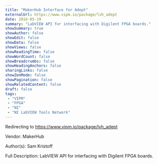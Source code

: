 ```yaml
---
title: "MakerHub Interface for Adept"
externalUrl: https://www.vipm.io/package/lvh_adept
date: 2016-05-19
summary: "LabVIEW API for interfacing with Digilent FPGA boards."
showSummary: true
showAuthor: false
showEdit: false
showData: false
showViews: false
showReadingTime: false
showWordCount: false
showBreadcrumbs: false
showHeadingAnchors: false
sharingLinks: false
showZenMode: false
showPagination: false
showRelatedContent: false
draft: false
tags:
 - "VIPM"
 - "FPGA"
 - "NI"
 - "NI LabVIEW Tools Network"
---
```


Redirecting to https://www.vipm.io/package/lvh_adept

Vendor: MakerHub

Author(s): Sam Kristoff
 
Full Description:
LabVIEW API for interfacing with Digilent FPGA boards.